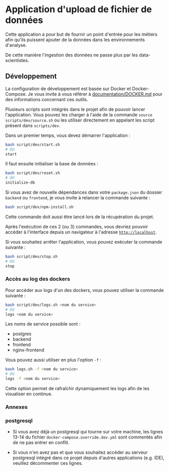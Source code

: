 # Application d'upload de fichier de données

Cette application a pour but de fournir un point d'entrée pour les métiers afin qu'ils puissent ajouter de la données dans les environnements d'analyse.

De cette manière l'ingestion des données ne passe plus par les data-scientistes.

## Développement
La configuration de développement est basée sur Docker et Docker-Compose.
Je vous invite à vous référer à [documentation/DOCKER.md](documentation/DOCKER.md) pour des informations concernant ces outils.

Plusieurs scripts sont intégrés dans le projet afin de pouvoir lancer l'application.
Vous pouvez les charger à l'aide de la commande `source scripts/dev/source.sh` ou les utiliser directement en appelant les script présent dans `scripts/dev`.

Dans un premier temps, vous devez démarrer l'application :
```sh
bash script/dev/start.sh
# OU
start
```

Il faut ensuite initialiser la base de données :
```sh
bash script/dev/reset.sh
# OU
initialize-db
```

Si vous avez de nouvelle dépendances dans votre `package.json` du dossier `backend` ou `frontend`, je vous invite à relancer la commande suivante :
```sh
bash script/dev/npm-install.sh
```
Cette commande doit aussi être lancé lors de la récupération du projet.

Après l'exécution de ces 2 (ou 3) commandes, vous devriez pouvoir accéder à l'interface depuis un navigateur à l'adresse [`http://localhost`](http://localhost).

Si vous souhaitez arrêter l'application, vous pouvez exécuter la commande suivante :
```sh
bash script/dev/stop.sh
# OU
stop
```

### Accès au log des dockers
Pour accéder aux logs d'un des dockers, vous pouvez utiliser la commande suivante :
```sh
bash script/dev/logs.sh <nom du service>
# OU
logs <nom du service>
```

Les noms de service possible sont :
- postgres
- backend
- frontend
- nginx-frontend

Vous pouvez aussi utiliser en plus l'option `-f` :
```sh
bash logs.sh -f <nom du service>
# OU
logs -f <nom du service>
```

Cette option permet de rafraîchir dynamiquement les logs afin de les visualiser en continue.

### Annexes
### postgresql
- Si vous avez déjà un postgresql qui tourne sur votre machine, les lignes 13-14 du fichier `docker-compose.override.dev.yml` sont commentés afin de ne pas entrer en conflit.

- Si vous n'en avez pas et que vous souhaitez accéder au serveur postgresql intégré dans ce projet depuis d'autres applications (e.g. IDE), veuillez décommenter ces lignes.
